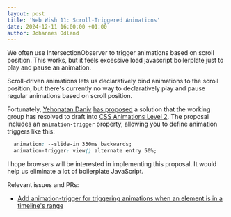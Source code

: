 ```yaml
---
layout: post
title: 'Web Wish 11: Scroll-Triggered Animations'
date: 2024-12-11 16:00:00 +01:00
author: Johannes Odland
---
```


We often use IntersectionObserver to trigger animations based on scroll position.
This works, but it feels excessive load javascript boilerplate just to play and pause an animation.

Scroll-driven animations lets us declaratively bind animations to the scroll position, 
but there's currently no way to declaratively play and pause regular animations based on scroll position.

Fortunately, [Yehonatan Daniv][ydaniv] [has proposed][issue] a solution that the working group has resolved to draft into [CSS Animations Level 2][css-animations-2].
The proposal includes an `animation-trigger` property, allowing you to define animation triggers like this:

```css
  animation: --slide-in 330ms backwards;
  animation-trigger: view() alternate entry 50%;
```

I hope browsers will be interested in implementing this proposal. 
It would help us eliminate a lot of boilerplate JavaScript.

Relevant issues and PRs:

- [Add animation-trigger for triggering animations when an element is in a timeline's range][issue]

[css-animations-2]: https://drafts.csswg.org/css-animations-2/
[issue]: https://github.com/w3c/csswg-drafts/issues/8942
[ydaniv]: https://front-end.social/@ydaniv